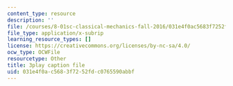 ```yaml
---
content_type: resource
description: ''
file: /courses/8-01sc-classical-mechanics-fall-2016/031e4f0ac5683f7252fdc0765590abbf_Jf2PgGInUEk.srt
file_type: application/x-subrip
learning_resource_types: []
license: https://creativecommons.org/licenses/by-nc-sa/4.0/
ocw_type: OCWFile
resourcetype: Other
title: 3play caption file
uid: 031e4f0a-c568-3f72-52fd-c0765590abbf
---
```

